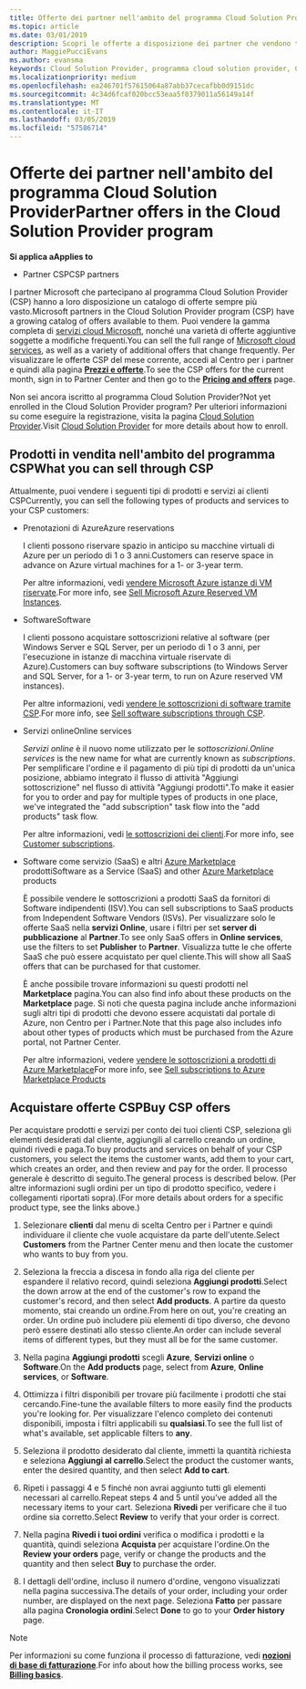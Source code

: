 ```yaml
---
title: Offerte dei partner nell'ambito del programma Cloud Solution Provider | Centro per i partner
ms.topic: article
ms.date: 03/01/2019
description: Scopri le offerte a disposizione dei partner che vendono tramite il programma Cloud Solution Provider.
author: MaggiePucciEvans
ms.author: evansma
keywords: Cloud Solution Provider, programma cloud solution provider, CSP, aggiungere un prodotto, vendere ai clienti, offerte partner, offerte CSP, servizi basati sul cloud, Azure, Office 365, Dynamics, partner CSP, vendere in CSP, istanze riservate Azure, istanze di macchina virtuale riservate di Azure, prenotazioni di Azure, servizi online, software di sottoscrizione, AHUB, SQL Server su Azure, Windows Server su Azure, sottoscrizioni dei clienti
ms.localizationpriority: medium
ms.openlocfilehash: ea246701f57615064a87abb37cecafbb0d9151dc
ms.sourcegitcommit: 4c34d6fcaf020bcc53eaa5f0379011a56149a14f
ms.translationtype: MT
ms.contentlocale: it-IT
ms.lasthandoff: 03/05/2019
ms.locfileid: "57586714"
---
```

# <a name="partner-offers-in-the-cloud-solution-provider-program"></a><span data-ttu-id="404c6-104">Offerte dei partner nell'ambito del programma Cloud Solution Provider</span><span class="sxs-lookup"><span data-stu-id="404c6-104">Partner offers in the Cloud Solution Provider program</span></span> 

<span data-ttu-id="404c6-105">**Si applica a**</span><span class="sxs-lookup"><span data-stu-id="404c6-105">**Applies to**</span></span>

-  <span data-ttu-id="404c6-106">Partner CSP</span><span class="sxs-lookup"><span data-stu-id="404c6-106">CSP partners</span></span>

<span data-ttu-id="404c6-107">I partner Microsoft che partecipano al programma Cloud Solution Provider (CSP) hanno a loro disposizione un catalogo di offerte sempre più vasto.</span><span class="sxs-lookup"><span data-stu-id="404c6-107">Microsoft partners in the Cloud Solution Provider program (CSP) have a growing catalog of offers available to them.</span></span> <span data-ttu-id="404c6-108">Puoi vendere la gamma completa di [servizi cloud Microsoft](https://partner.microsoft.com/cloud-solution-provider/products-and-services), nonché una varietà di offerte aggiuntive soggette a modifiche frequenti.</span><span class="sxs-lookup"><span data-stu-id="404c6-108">You can sell the full range of [Microsoft cloud services](https://partner.microsoft.com/cloud-solution-provider/products-and-services), as well as a variety of additional offers that change frequently.</span></span> <span data-ttu-id="404c6-109">Per visualizzare le offerte CSP del mese corrente, accedi al Centro per i partner e quindi alla pagina [**Prezzi e offerte**](https://partnercenter.microsoft.com/pcv/sales).</span><span class="sxs-lookup"><span data-stu-id="404c6-109">To see the CSP offers for the current month, sign in to Partner Center and then go to the [**Pricing and offers**](https://partnercenter.microsoft.com/pcv/sales) page.</span></span>  

<span data-ttu-id="404c6-110">Non sei ancora iscritto al programma Cloud Solution Provider?</span><span class="sxs-lookup"><span data-stu-id="404c6-110">Not yet enrolled in the Cloud Solution Provider program?</span></span> <span data-ttu-id="404c6-111">Per ulteriori informazioni su come eseguire la registrazione, visita la pagina [Cloud Solution Provider](https://partner.microsoft.com/cloud-solution-provider).</span><span class="sxs-lookup"><span data-stu-id="404c6-111">Visit [Cloud Solution Provider](https://partner.microsoft.com/cloud-solution-provider) for more details about how to enroll.</span></span> 

## <a name="what-you-can-sell-through-csp"></a><span data-ttu-id="404c6-112">Prodotti in vendita nell'ambito del programma CSP</span><span class="sxs-lookup"><span data-stu-id="404c6-112">What you can sell through CSP</span></span>

<span data-ttu-id="404c6-113">Attualmente, puoi vendere i seguenti tipi di prodotti e servizi ai clienti CSP</span><span class="sxs-lookup"><span data-stu-id="404c6-113">Currently, you can sell the following types of products and services to your CSP customers:</span></span>

- <span data-ttu-id="404c6-114">Prenotazioni di Azure</span><span class="sxs-lookup"><span data-stu-id="404c6-114">Azure reservations</span></span><br> 

    <span data-ttu-id="404c6-115">I clienti possono riservare spazio in anticipo su macchine virtuali di Azure per un periodo di 1 o 3 anni.</span><span class="sxs-lookup"><span data-stu-id="404c6-115">Customers can reserve space in advance on Azure virtual machines for a 1- or 3-year term.</span></span><br>
    
    <span data-ttu-id="404c6-116">Per altre informazioni, vedi [vendere Microsoft Azure istanze di VM riservate](azure-reservations.md).</span><span class="sxs-lookup"><span data-stu-id="404c6-116">For more info, see [Sell Microsoft Azure Reserved VM Instances](azure-reservations.md).</span></span>

- <span data-ttu-id="404c6-117">Software</span><span class="sxs-lookup"><span data-stu-id="404c6-117">Software</span></span><br>

    <span data-ttu-id="404c6-118">I clienti possono acquistare sottoscrizioni relative al software (per Windows Server e SQL Server, per un periodo di 1 o 3 anni, per l'esecuzione in istanze di macchina virtuale riservate di Azure).</span><span class="sxs-lookup"><span data-stu-id="404c6-118">Customers can buy software subscriptions (to Windows Server and SQL Server, for a 1- or 3-year term, to run on Azure reserved VM instances).</span></span><br>
 
    <span data-ttu-id="404c6-119">Per altre informazioni, vedi [vendere le sottoscrizioni di software tramite CSP](csp-software-subscriptions.md).</span><span class="sxs-lookup"><span data-stu-id="404c6-119">For more info, see [Sell software subscriptions through CSP](csp-software-subscriptions.md).</span></span>  

- <span data-ttu-id="404c6-120">Servizi online</span><span class="sxs-lookup"><span data-stu-id="404c6-120">Online services</span></span><br>

    <span data-ttu-id="404c6-121">*Servizi online* è il nuovo nome utilizzato per le *sottoscrizioni*.</span><span class="sxs-lookup"><span data-stu-id="404c6-121">*Online services* is the new name for what are currently known as *subscriptions*.</span></span> <span data-ttu-id="404c6-122">Per semplificare l'ordine e il pagamento di più tipi di prodotti da un'unica posizione, abbiamo integrato il flusso di attività "Aggiungi sottoscrizione" nel flusso di attività "Aggiungi prodotti".</span><span class="sxs-lookup"><span data-stu-id="404c6-122">To make it easier for you to order and pay for multiple types of products in one place, we've integrated the "add subscription" task flow into the "add products" task flow.</span></span><br>
    
    <span data-ttu-id="404c6-123">Per altre informazioni, vedi [le sottoscrizioni dei clienti](customer-subscriptions.md).</span><span class="sxs-lookup"><span data-stu-id="404c6-123">For more info, see [Customer subscriptions](customer-subscriptions.md).</span></span>

- <span data-ttu-id="404c6-124">Software come servizio (SaaS) e altri [Azure Marketplace](https://azuremarketplace.microsoft.com/marketplace) prodotti</span><span class="sxs-lookup"><span data-stu-id="404c6-124">Software as a Service (SaaS) and other [Azure Marketplace](https://azuremarketplace.microsoft.com/marketplace) products</span></span><br>

    <span data-ttu-id="404c6-125">È possibile vendere le sottoscrizioni a prodotti SaaS da fornitori di Software indipendenti (ISV).</span><span class="sxs-lookup"><span data-stu-id="404c6-125">You can sell subscriptions to SaaS products from Independent Software Vendors (ISVs).</span></span> <span data-ttu-id="404c6-126">Per visualizzare solo le offerte SaaS nella **servizi Online**, usare i filtri per set **server di pubblicazione** al **Partner**.</span><span class="sxs-lookup"><span data-stu-id="404c6-126">To see only SaaS offers in **Online services**, use the filters to set **Publisher** to **Partner**.</span></span> <span data-ttu-id="404c6-127">Visualizza tutte le che offerte SaaS che può essere acquistato per quel cliente.</span><span class="sxs-lookup"><span data-stu-id="404c6-127">This will show all SaaS offers that can be purchased for that customer.</span></span><br>
    
    <span data-ttu-id="404c6-128">È anche possibile trovare informazioni su questi prodotti nel **Marketplace** pagina.</span><span class="sxs-lookup"><span data-stu-id="404c6-128">You can also find info about these products on the **Marketplace** page.</span></span> <span data-ttu-id="404c6-129">Si noti che questa pagina include anche informazioni sugli altri tipi di prodotti che devono essere acquistati dal portale di Azure, non Centro per i Partner.</span><span class="sxs-lookup"><span data-stu-id="404c6-129">Note that this page also includes info about other types of products which must be purchased from the Azure portal, not Partner Center.</span></span><br>

    <span data-ttu-id="404c6-130">Per altre informazioni, vedere [vendere le sottoscrizioni a prodotti di Azure Marketplace](sell-marketplace-products.md)</span><span class="sxs-lookup"><span data-stu-id="404c6-130">For more info, see [Sell subscriptions to Azure Marketplace Products](sell-marketplace-products.md)</span></span>


## <a name="buy-csp-offers"></a><span data-ttu-id="404c6-131">Acquistare offerte CSP</span><span class="sxs-lookup"><span data-stu-id="404c6-131">Buy CSP offers</span></span>

<span data-ttu-id="404c6-132">Per acquistare prodotti e servizi per conto dei tuoi clienti CSP, seleziona gli elementi desiderati dal cliente, aggiungili al carrello creando un ordine, quindi rivedi e paga.</span><span class="sxs-lookup"><span data-stu-id="404c6-132">To buy products and services on behalf of your CSP customers, you select the items the customer wants, add them to your cart, which creates an order, and then review and pay for the order.</span></span> <span data-ttu-id="404c6-133">Il processo generale è descritto di seguito.</span><span class="sxs-lookup"><span data-stu-id="404c6-133">The general process is described below.</span></span> <span data-ttu-id="404c6-134">(Per altre informazioni sugli ordini per un tipo di prodotto specifico, vedere i collegamenti riportati sopra).</span><span class="sxs-lookup"><span data-stu-id="404c6-134">(For more details about orders for a specific product type, see the links above.)</span></span>

1. <span data-ttu-id="404c6-135">Selezionare **clienti** dal menu di scelta Centro per i Partner e quindi individuare il cliente che vuole acquistare da parte dell'utente.</span><span class="sxs-lookup"><span data-stu-id="404c6-135">Select **Customers** from the Partner Center menu and then locate the customer who wants to buy from you.</span></span> 

2. <span data-ttu-id="404c6-136">Seleziona la freccia a discesa in fondo alla riga del cliente per espandere il relativo record, quindi seleziona **Aggiungi prodotti**.</span><span class="sxs-lookup"><span data-stu-id="404c6-136">Select the down arrow at the end of the customer's row to expand the customer's record, and then select **Add products**.</span></span> <span data-ttu-id="404c6-137">A partire da questo momento, stai creando un ordine.</span><span class="sxs-lookup"><span data-stu-id="404c6-137">From here on out, you're creating an order.</span></span> <span data-ttu-id="404c6-138">Un ordine può includere più elementi di tipo diverso, che devono però essere destinati allo stesso cliente.</span><span class="sxs-lookup"><span data-stu-id="404c6-138">An order can include several items of different types, but they must all be for the same customer.</span></span>

3. <span data-ttu-id="404c6-139">Nella pagina **Aggiungi prodotti** scegli **Azure**, **Servizi online** o **Software**.</span><span class="sxs-lookup"><span data-stu-id="404c6-139">On the **Add products** page, select from **Azure**, **Online services**, or **Software**.</span></span>

4. <span data-ttu-id="404c6-140">Ottimizza i filtri disponibili per trovare più facilmente i prodotti che stai cercando.</span><span class="sxs-lookup"><span data-stu-id="404c6-140">Fine-tune the available filters to more easily find the products you're looking for.</span></span> <span data-ttu-id="404c6-141">Per visualizzare l'elenco completo dei contenuti disponibili, imposta i filtri applicabili su **qualsiasi**.</span><span class="sxs-lookup"><span data-stu-id="404c6-141">To see the full list of what's available, set applicable filters to **any**.</span></span> 

5. <span data-ttu-id="404c6-142">Seleziona il prodotto desiderato dal cliente, immetti la quantità richiesta e seleziona **Aggiungi al carrello**.</span><span class="sxs-lookup"><span data-stu-id="404c6-142">Select the product the customer wants, enter the desired quantity, and then select **Add to cart**.</span></span>

6. <span data-ttu-id="404c6-143">Ripeti i passaggi 4 e 5 finché non avrai aggiunto tutti gli elementi necessari al carrello.</span><span class="sxs-lookup"><span data-stu-id="404c6-143">Repeat steps 4 and 5 until you’ve added all the necessary items to your cart.</span></span> <span data-ttu-id="404c6-144">Seleziona **Rivedi** per verificare che il tuo ordine sia corretto.</span><span class="sxs-lookup"><span data-stu-id="404c6-144">Select **Review** to verify that your order is correct.</span></span>  

7. <span data-ttu-id="404c6-145">Nella pagina **Rivedi i tuoi ordini** verifica o modifica i prodotti e la quantità, quindi seleziona **Acquista** per acquistare l'ordine.</span><span class="sxs-lookup"><span data-stu-id="404c6-145">On the **Review your orders** page, verify or change the products and the quantity and then select **Buy** to purchase the order.</span></span> 

8. <span data-ttu-id="404c6-146">I dettagli dell'ordine, incluso il numero d'ordine, vengono visualizzati nella pagina successiva.</span><span class="sxs-lookup"><span data-stu-id="404c6-146">The details of your order, including your order number, are displayed on the next page.</span></span> <span data-ttu-id="404c6-147">Seleziona **Fatto** per passare alla pagina **Cronologia ordini**.</span><span class="sxs-lookup"><span data-stu-id="404c6-147">Select **Done** to go to your **Order history** page.</span></span> 

> [!NOTE]
> <span data-ttu-id="404c6-148">Per informazioni su come funziona il processo di fatturazione, vedi [ **nozioni di base di fatturazione**](https://docs.microsoft.com/en-us/partner-center/billing-basics).</span><span class="sxs-lookup"><span data-stu-id="404c6-148">For info about how the billing process works, see [**Billing basics**](https://docs.microsoft.com/en-us/partner-center/billing-basics).</span></span>


